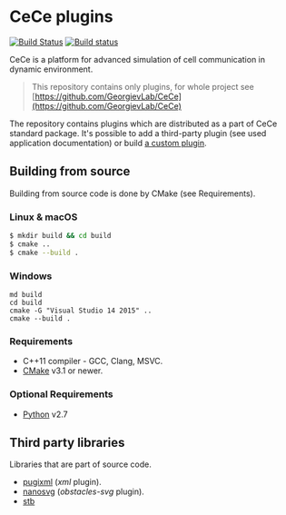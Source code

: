 
# CeCe plugins

[![Build Status](https://travis-ci.org/GeorgievLab/CeCe-plugins.svg?branch=master)](https://travis-ci.org/GeorgievLab/CeCe-plugins)
[![Build status](https://ci.appveyor.com/api/projects/status/nsh176yuvfyhvp3i/branch/master?svg=true)](https://ci.appveyor.com/project/NTSFka/cece-plugins/branch/master)

CeCe is a platform for advanced simulation of cell communication in dynamic environment.

> This repository contains only plugins, for whole project see [https://github.com/GeorgievLab/CeCe](https://github.com/GeorgievLab/CeCe)

The repository contains plugins which are distributed as a part of CeCe standard package. It's possible to add a third-party plugin (see used application documentation) or build [a custom plugin](http://georgievlab.github.io/CeCe/documentation/custom-plugin/).

## Building from source

Building from source code is done by CMake (see Requirements).

### Linux & macOS

```bash
$ mkdir build && cd build
$ cmake ..
$ cmake --build .
```

### Windows
```batch
md build
cd build
cmake -G "Visual Studio 14 2015" ..
cmake --build .
```

### Requirements

* C++11 compiler - GCC, Clang, MSVC.
* [CMake](https://cmake.org) v3.1 or newer.

### Optional Requirements

* [Python](http://www.python.org) v2.7

## Third party libraries
Libraries that are part of source code.

* [pugixml](http://pugixml.org) (*xml* plugin).
* [nanosvg](https://github.com/memononen/nanosvg) (*obstacles-svg* plugin).
* [stb](https://github.com/nothings/stb)
